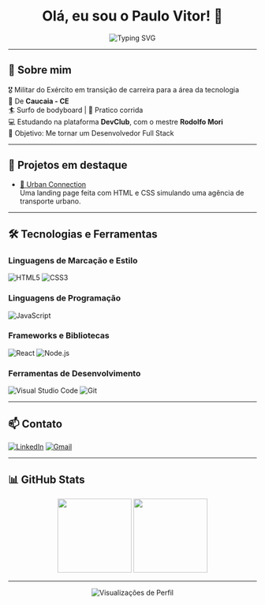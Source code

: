 <h1 align="center">Olá, eu sou o Paulo Vitor! 👋</h1>

<p align="center">
  <img src="https://readme-typing-svg.herokuapp.com?font=Fira+Code&size=22&pause=1000&center=true&vCenter=true&width=435&lines=Desenvolvedor+em+transi%C3%A7%C3%A3o+de+carreira!;Apaixonado+por+tecnologia+e+aprendizado+cont%C3%ADnuo!;Bora+codar+%F0%9F%92%BB" alt="Typing SVG" />
</p>

---

## 🚀 Sobre mim

🎖️ Militar do Exército em transição de carreira para a área da tecnologia  
📍 De **Caucaia - CE**  
🏄 Surfo de bodyboard | 🏃 Pratico corrida  
💻 Estudando na plataforma **DevClub**, com o mestre **Rodolfo Mori**  
🎯 Objetivo: Me tornar um Desenvolvedor Full Stack

---

## 💼 Projetos em destaque

- [🔗 Urban Connection](https://github.com/paulovitormcarvalho/Projeto_Urban_Connection)  
  Uma landing page feita com HTML e CSS simulando uma agência de transporte urbano.

---

## 🛠️ Tecnologias e Ferramentas

### Linguagens de Marcação e Estilo
![HTML5](https://img.shields.io/badge/-HTML5-E34F26?style=flat&logo=html5&logoColor=white)
![CSS3](https://img.shields.io/badge/-CSS3-1572B6?style=flat&logo=css3)

### Linguagens de Programação
![JavaScript](https://img.shields.io/badge/-JavaScript-F7DF1E?style=flat&logo=javascript&logoColor=black)

### Frameworks e Bibliotecas
![React](https://img.shields.io/badge/-React-61DAFB?style=flat&logo=react&logoColor=black)
![Node.js](https://img.shields.io/badge/-Node.js-339933?style=flat&logo=nodedotjs&logoColor=white)

### Ferramentas de Desenvolvimento
![Visual Studio Code](https://img.shields.io/badge/-VSCode-007ACC?style=flat&logo=visualstudiocode)
![Git](https://img.shields.io/badge/-Git-F05032?style=flat&logo=git&logoColor=white)

---

## 📫 Contato

[![LinkedIn](https://img.shields.io/badge/-LinkedIn-0A66C2?style=flat&logo=linkedin&logoColor=white)](https://www.linkedin.com/in/paulovitormcarvalho)
[![Gmail](https://img.shields.io/badge/-Gmail-D14836?style=flat&logo=gmail&logoColor=white)](mailto:paulovitormcarvalho@gmail.com)

---

## 📊 GitHub Stats

<p align="center">
  <img height="150em" src="https://github-readme-stats.vercel.app/api?username=paulovitormcarvalho&show_icons=true&theme=tokyonight" />
  <img height="150em" src="https://github-readme-stats.vercel.app/api/top-langs/?username=paulovitormcarvalho&layout=compact&theme=tokyonight"/>
</p>

---

<p align="center">
  <img src="https://komarev.com/ghpvc/?username=paulovitormcarvalho&style=flat-square&color=blue" alt="Visualizações de Perfil"/>
</p>
